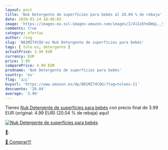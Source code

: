 ```yaml
---
layout: post
title: 'Nuk Detergente de superfícies para bebés al 20.04 % de rebaja'
date: 2020-01-14 18:46:03
image: 'https://images-eu.ssl-images-amazon.com/images/I/41Ia5YeDWqL._SL200_.jpg'
comments: true
category: ofertas
author: ring
slug: 'B01MZ74CQU-es Nuk Detergente de superfícies para bebés'
tags: [ tole.es, detergente ]
actualPrice: 3.99 EUR
currency: EUR
price: 3.99
comparePrice: 4.99 EUR
prodname: 'Nuk Detergente de superfícies para bebés'
country: 'es'
flag: '🇪🇸'
buyurl: 'https://www.amazon.es/dp/B01MZ74CQU/?tag=tolees-21'
descuento: '20.04'
average: '3.99'
---
```


Tienes [Nuk Detergente de superfícies para bebés](https://www.amazon.es/dp/B01MZ74CQU/?tag=tolees-21) con precio final de  3.99 EUR (original: 4.99 EUR) (20.04 %  de rebaja) aqui!

[![Nuk Detergente de superfícies para bebés](https://images-eu.ssl-images-amazon.com/images/I/41Ia5YeDWqL._SL200_.jpg)](https://www.amazon.es/dp/B01MZ74CQU/?tag=tolees-21)

🔎:


[🛒 Comprar!!!](https://www.amazon.es/dp/B01MZ74CQU/?tag=tolees-21)
